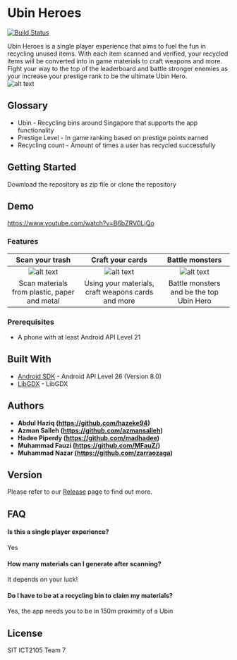# Ubin Heroes

[![Build Status](https://travis-ci.com/sgtech-ict2105/ict2105-team07-2019.svg?token=VmS34ppRpd2Eyah5k4SQ&branch=development)](https://travis-ci.com/sgtech-ict2105/ict2105-team07-2019) 

Ubin Heroes is a single player experience that aims to fuel the fun in recycling unused items. With each item scanned and verified, your recycled items will be converted into in game materials to craft weapons and more. Fight your way to the top of the leaderboard and battle stronger enemies as your increase your prestige rank to be the ultimate Ubin Hero.
<br>
![alt text](https://github.com/sgtech-ict2105/ict2105-team07-2019/blob/development/screenshots/appbanner.png)

## Glossary
  - Ubin - Recycling bins around Singapore that supports the app functionality
  - Prestige Level - In game ranking based on prestige points earned
  - Recycling count - Amount of times a user has recycled successfully

## Getting Started 
Download the repository as zip file or clone the repository

## Demo
https://www.youtube.com/watch?v=B6bZRV0LjQo

### Features
| Scan your trash | Craft your cards | Battle monsters |
| :---: |:---:| :---:|
| ![alt text](https://github.com/sgtech-ict2105/ict2105-team07-2019/blob/development/screenshots/fun1.png) | ![alt text](https://github.com/sgtech-ict2105/ict2105-team07-2019/blob/development/screenshots/fun2.png) | ![alt text](https://github.com/sgtech-ict2105/ict2105-team07-2019/blob/development/screenshots/fun3.png)  |
| Scan materials from plastic, paper and metal | Using your materials, craft weapons cards and more | Battle monsters and be the top Ubin Hero |

### Prerequisites
*  A phone with at least Android API Level 21 

## Built With
* [Android SDK](https://android.googlesource.com/platform/development.git) - Android API Level 26 (Version 8.0)
* [LibGDX](https://github.com/libgdx/libgdx) - LibGDX

## Authors
* **Abdul Haziq (https://github.com/hazeke94)**
* **Azman Salleh (https://github.com/azmansalleh)**
* **Hadee Piperdy (https://github.com/madhadee)**
* **Muhammad Fauzi (https://github.com/MFauZ/)**
* **Muhammad Nazar (https://github.com/zarraozaga)**

## Version
Please refer to our [Release](https://github.com/sgtech-ict2105/ict2105-team07-2019/releases) page to find out more.

## FAQ

#### Is this a single player experience?
Yes

#### How many materials can I generate after scanning?
It depends on your luck!

#### Do I have to be at a recycling bin to claim my materials?
Yes, the app needs you to be in 150m proximity of a Ubin

License
----

SIT ICT2105 Team 7
